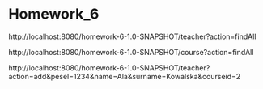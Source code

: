 # Homework_6

http://localhost:8080/homework-6-1.0-SNAPSHOT/teacher?action=findAll

http://localhost:8080/homework-6-1.0-SNAPSHOT/course?action=findAll

http://localhost:8080/homework-6-1.0-SNAPSHOT/teacher?action=add&pesel=1234&name=Ala&surname=Kowalska&courseid=2
